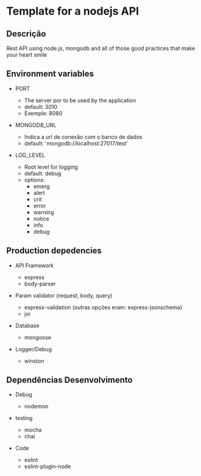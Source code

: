 # Template for a nodejs API

## Descrição

Rest API using node.js, mongodb and all of those good practices that make your heart smile

## Environment variables

- PORT
  - The server por to be used by the application
  - default: 3010
  - Exemple: 8080
- MONGODB_URL
  - Indica a url de conexão com o banco de dados
  - default: 'mongodb://localhost:27017/test'

- LOG_LEVEL
  - Root level for logging
  - default: debug
  - options:
    - emerg
    - alert
    - crit
    - error
    - warning
    - notice
    - info
    - debug

## Production depedencies

- API Framework
  - express
  - body-parser

- Param validator (request, body, query)
  - express-validation (outras opções eram: express-jsonschema)
  - joi

- Database
  - mongoose

- Logger/Debug
  - winston

## Dependências Desenvolvimento

- Debug
  - nodemon

- testing
  - mocha
  - chai

- Code
  - eslint
  - eslint-plugin-node

